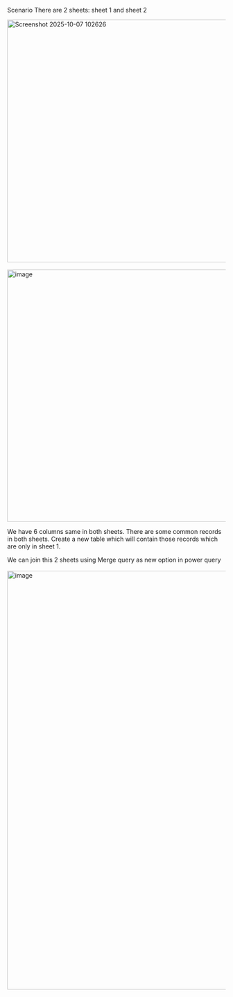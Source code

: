 Scenario
There are 2 sheets: sheet 1 and sheet 2

<img width="1919" height="559" alt="Screenshot 2025-10-07 102626" src="https://github.com/user-attachments/assets/fae9f407-d8b7-475c-a27e-53be4065b45a" />
 <br></br>
<img width="1918" height="581" alt="image" src="https://github.com/user-attachments/assets/aa584ef0-4c7d-4d1c-8e60-8168f7aff756" />

We have 6 columns same in both sheets. There are some common records in both sheets. Create a new table which will contain those records which are only in sheet 1.

We can join this 2 sheets using Merge query as new option in power query
 <br></br>
<img width="1889" height="965" alt="image" src="https://github.com/user-attachments/assets/f67e5cb8-a2d5-4ce6-acac-f369755a7f28" />
 <br></br>
